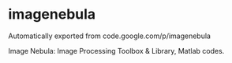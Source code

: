 # imagenebula
Automatically exported from code.google.com/p/imagenebula

Image Nebula: Image Processing Toolbox & Library, Matlab codes.
